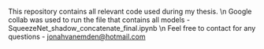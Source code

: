 This repository contains all relevant code used during my thesis. \n
Google collab was used to run the file that contains all models - SqueezeNet_shadow_concatenate_final.ipynb \n
Feel free to contact for any questions - jonahvanemden@hotmail.com
